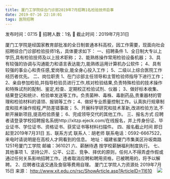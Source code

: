 ```yaml
---
title: 厦门工学院综合门诊部2019年7月招聘1名检验技师启事
date: 2019-07-16 22:10:01
tags: 医院招聘
---
```

发布时间：07.15   🌟   招聘人数：1名   🌈   截止时间：2019年7月31日
<!-- more -->
厦门工学院是经国家教育部批准的全日制普通本科高校，因工作需要，现面向社会招聘综合门诊部检验技师1名，具体要求如下：
一、招聘条件
1、全日制大专以上学历,具有检验技师及以上技术职称；
2、能熟练操作常用检验设备机器；
3、具有较强的协调与沟通能力和语言表达能力,能熟练运用计算机办公软件；
4、具有较强的事业心和责任感,爱岗敬业,能全身心投入工作；
5、二级以上综合医院工作经历者优先。
二、岗位职责
1、在门诊部主任领导和主管检验师指导下进行工作；
2、亲自参加检验,并指导检验员进行工作,核对检验结果,负责特殊检验的技术操作和特殊试剂的配制、鉴定,检查、定期校正检验试剂、仪器；
3、做好标本收集、结果登记和统计、检验单发送等工作。负责菌种、毒株、毒剧药品,贵重器材的管理和检验材料的请领、报销等工作；
4、做好专业质量控制工作。认真执行规章制度和技术操作规程,严防差错事故；
5、开展科学研究和技术革新,改进检验方法,不断开展新项目,提高检验质量；
6、完成领导交代的其他工作。
三、报名方式
应聘者请登录学校招聘报名系统http://xitzp.ejeck.com/在线报名，并上传身份证、毕业证书、学位证书、资格证书、获奖证书等材料扫描件。
四、报名截止时间
即日起至2019年7月31日
五、联系方式
联系人：胡老师
联系电话：0592-6667522，来电时请说明是在高校人才网看到的信息。
地址：福建省厦门市集美区孙坂南路1251号厦门工学院
邮编：361021
六、薪酬待遇
按学校薪酬福利制度执行。
七、其他事项
1、坚持公开、公平、公正、竞争、择优的原则，任何人不得弄虚作假或通过任何关系影响招聘工作。违者取消应聘和聘用资格，已被聘用的，将予以解聘。
2、应聘者往返交通及食宿等费用自理。
厦门工学院人力资源处
2019年7月15日
来源：
http://www.xit.edu.cn/rsc/ShowArticle.asp?ArticleID=11610
 
 ![](https://cdn.weiweiblog.cn/20181015134814.png)